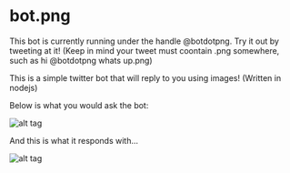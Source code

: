# bot.png
This bot is currently running under the handle @botdotpng. Try it out by tweeting at it! (Keep in mind your tweet must coontain .png somewhere, such as hi @botdotpng whats up.png)

This is a simple twitter bot that will reply to you using images! (Written in nodejs)

Below is what you would ask the bot:

![alt tag](https://i.gyazo.com/8e99376889fe99210f69b2c1514ec152.gif)

And this is what it responds with...

![alt tag](https://i.gyazo.com/c35dcc6a5c23e7bf6d82680ba3cf1c43.png)
